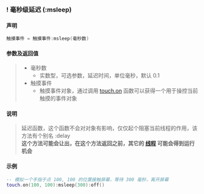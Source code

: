 ### \! 毫秒级延迟 (**:msleep**)


#### 声明
```lua
触摸事件 = 触摸事件:msleep(毫秒数)
```


#### 参数及返回值
> - 毫秒数
>   - 实数型，可选参数，延迟时间，单位毫秒，默认 0\.1
> - 触摸事件
>   - 触摸事件对象，通过调用 [touch.on](/Handbook/touch/touch.on.md) 函数可以获得一个用于操控当前触摸的事件对象


#### 说明
> 延迟函数，这个函数不会对对象有影响，仅仅起个阻塞当前线程的作用，该方法有个别名 :delay  
> **这个方法可能会让出，在这个方法返回之前，其它的 [线程](/Handbook/thread/README.md) 可能会得到运行机会**  


#### 示例  
```lua
-- 模拟一个手指于点 100, 100 的位置接触屏幕，等待 300 毫秒，离开屏幕
touch.on(100, 100):msleep(300):off()
```

